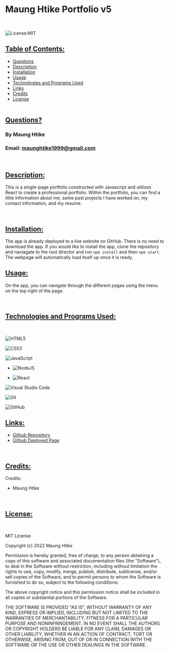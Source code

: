 # Maung Htike Portfolio v5
<br>

![License:MIT](https://img.shields.io/badge/License:_MIT-black?style=for-the-badge)
<br>

## <ins> Table of Contents: </ins>

- [Questions](#-questions-)
- [Description](#-description-)
- [Installation](#-installation-)
- [Usage](#-usage-)
- [Technologies and Programs Used](#-technologies-and-programs-used-)
- [Links](#-links-)
- [Credits](#-credits-)
- [License](#-license-)
<br><br>  

## <ins> Questions? </ins>

### By Maung Htike

### Email: maunghtike1999@gmail.com
<br>

## <ins> Description: </ins>
This is a single-page portfolio constructed with Javascript and utilizes React to create a professional portfolio. Within the portfolio, you can find a little information about me, some past projects I have worked on, my contact information, and my resume.

<br>    

## <ins> Installation: </ins>
        
The app is already deployed to a live website on GitHub. There is no need to download the app. If you would like to install the app, clone the repository and naviagate to the root director and run `npm install` and then `npm start`. The webpage will automatically load itself up once it is ready.

## <ins> Usage: </ins>

On the app, you can navigate through the different pages using the menu on the top right of the page.

<br>  

## <ins> Technologies and Programs Used: </ins>
<br>

![HTML5](https://img.shields.io/badge/html5-%23E34F26.svg?style=for-the-badge&logo=html5&logoColor=white)

![CSS3](https://img.shields.io/badge/css3-%231572B6.svg?style=for-the-badge&logo=css3&logoColor=white)

![JavaScript](https://img.shields.io/badge/javascript-%23323330.svg?style=for-the-badge&logo=javascript&logoColor=%23F7DF1E)

- ![NodeJS](https://img.shields.io/badge/node.js-6DA55F?style=for-the-badge&logo=node.js&logoColor=white)

- ![React](https://img.shields.io/badge/react-%2320232a.svg?style=for-the-badge&logo=react&logoColor=%2361DAFB)

![Visual Studio Code](https://img.shields.io/badge/Visual%20Studio%20Code-0078d7.svg?style=for-the-badge&logo=visual-studio-code&logoColor=white)

![Git](https://img.shields.io/badge/git-%23F05033.svg?style=for-the-badge&logo=git&logoColor=white)

![GitHub](https://img.shields.io/badge/github-%23121011.svg?style=for-the-badge&logo=github&logoColor=white)
<br>

## <ins> Links: </ins>
        
- [Github Repository](https://github.com/Sfzmango/Maung-Htike-Portfolio-v5-React)
- [Github Deployed Page](https://sfzmango.github.io/Maung-Htike-Portfolio-v5-React/)

<br>     

## <ins> Credits: </ins>

Credits: 
- Maung Htike

<br>

## <ins> License: </ins>

<br>

MIT License

Copyright (c) 2022 Maung Htike

Permission is hereby granted, free of charge, to any person obtaining a copy
of this software and associated documentation files (the "Software"), to deal
in the Software without restriction, including without limitation the rights
to use, copy, modify, merge, publish, distribute, sublicense, and/or sell
copies of the Software, and to permit persons to whom the Software is
furnished to do so, subject to the following conditions:

The above copyright notice and this permission notice shall be included in all
copies or substantial portions of the Software.

THE SOFTWARE IS PROVIDED "AS IS", WITHOUT WARRANTY OF ANY KIND, EXPRESS OR
IMPLIED, INCLUDING BUT NOT LIMITED TO THE WARRANTIES OF MERCHANTABILITY,
FITNESS FOR A PARTICULAR PURPOSE AND NONINFRINGEMENT. IN NO EVENT SHALL THE
AUTHORS OR COPYRIGHT HOLDERS BE LIABLE FOR ANY CLAIM, DAMAGES OR OTHER
LIABILITY, WHETHER IN AN ACTION OF CONTRACT, TORT OR OTHERWISE, ARISING FROM,
OUT OF OR IN CONNECTION WITH THE SOFTWARE OR THE USE OR OTHER DEALINGS IN THE
SOFTWARE.